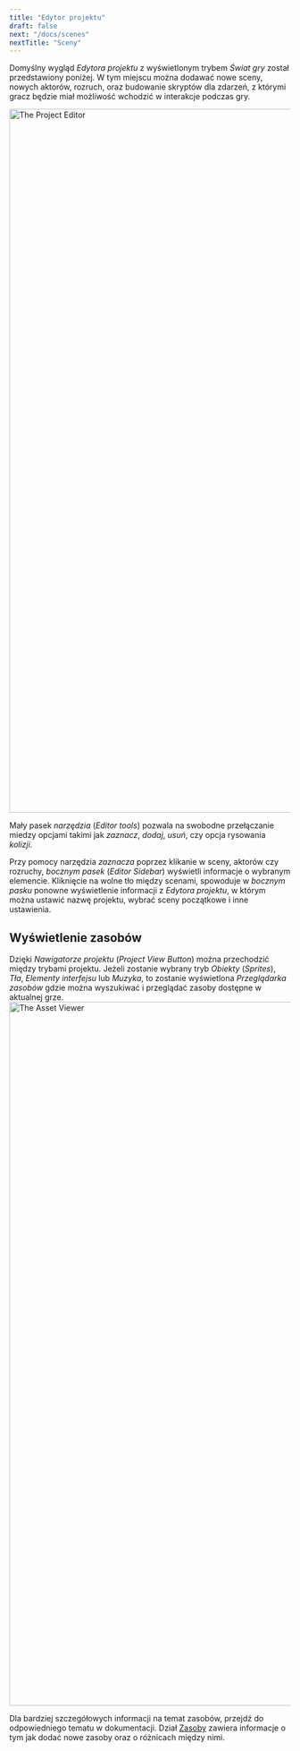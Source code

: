 ```yaml
---
title: "Edytor projektu"
draft: false
next: "/docs/scenes"
nextTitle: "Sceny"
---
```


Domyślny wygląd _Edytora projektu_ z wyświetlonym trybem _Świat gry_ został przedstawiony poniżej. W tym miejscu można dodawać nowe sceny, nowych aktorów, rozruch, oraz budowanie skryptów dla zdarzeń, z którymi gracz będzie miał możliwość wchodzić w interakcje podczas gry.

<img title="The Project Editor" src="/img/screenshots/project-editor.png" width="1258">

Mały pasek _narzędzia_ (_Editor tools_) pozwala na swobodne przełączanie miedzy opcjami takimi jak _zaznacz_, _dodaj_, _usuń_, czy opcja rysowania _kolizji_.  

Przy pomocy narzędzia _zaznacza_ poprzez klikanie w sceny, aktorów czy rozruchy,  _bocznym pasek_ (_Editor Sidebar_) wyświetli informacje o wybranym elemencie. Kliknięcie na wolne tło między scenami, spowoduje w _bocznym pasku_ ponowne wyświetlenie informacji z _Edytora projektu_, w którym można ustawić nazwę projektu, wybrać sceny początkowe i inne ustawienia.

## Wyświetlenie zasobów

Dzięki _Nawigatorze projektu_ (_Project View Button_) można przechodzić między trybami projektu. Jeżeli zostanie wybrany tryb _Obiekty_ (_Sprites_), _Tła_, _Elementy interfejsu_ lub _Muzyka_, to zostanie wyświetlona _Przeglądarka zasobów_ gdzie można wyszukiwać i przeglądać zasoby dostępne w aktualnej grze.
<img title="The Asset Viewer" src="/img/screenshots/asset-viewer.png" width="1258">

Dla bardziej szczegółowych informacji na temat zasobów, przejdź do odpowiedniego tematu w dokumentacji. Dział [Zasoby](/docs/assets) zawiera informacje o tym jak dodać nowe zasoby oraz o różnicach między nimi.  
